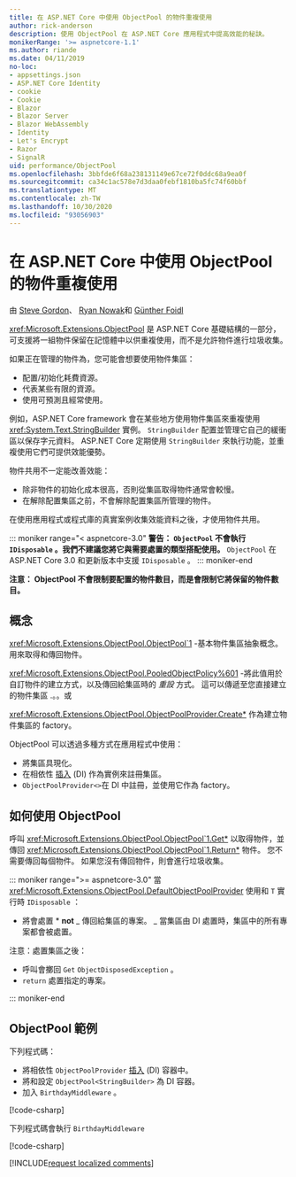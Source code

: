 ```yaml
---
title: 在 ASP.NET Core 中使用 ObjectPool 的物件重複使用
author: rick-anderson
description: 使用 ObjectPool 在 ASP.NET Core 應用程式中提高效能的秘訣。
monikerRange: '>= aspnetcore-1.1'
ms.author: riande
ms.date: 04/11/2019
no-loc:
- appsettings.json
- ASP.NET Core Identity
- cookie
- Cookie
- Blazor
- Blazor Server
- Blazor WebAssembly
- Identity
- Let's Encrypt
- Razor
- SignalR
uid: performance/ObjectPool
ms.openlocfilehash: 3bbfde6f68a238131149e67ce72f0ddc68a9ea0f
ms.sourcegitcommit: ca34c1ac578e7d3daa0febf1810ba5fc74f60bbf
ms.translationtype: MT
ms.contentlocale: zh-TW
ms.lasthandoff: 10/30/2020
ms.locfileid: "93056903"
---
```

# <a name="object-reuse-with-objectpool-in-aspnet-core"></a>在 ASP.NET Core 中使用 ObjectPool 的物件重複使用

由 [Steve Gordon](https://twitter.com/stevejgordon)、 [Ryan Nowak](https://github.com/rynowak)和 [Günther Foidl](https://github.com/gfoidl)

<xref:Microsoft.Extensions.ObjectPool> 是 ASP.NET Core 基礎結構的一部分，可支援將一組物件保留在記憶體中以供重複使用，而不是允許物件進行垃圾收集。

如果正在管理的物件為，您可能會想要使用物件集區：

- 配置/初始化耗費資源。
- 代表某些有限的資源。
- 使用可預測且經常使用。

例如，ASP.NET Core framework 會在某些地方使用物件集區來重複使用 <xref:System.Text.StringBuilder> 實例。 `StringBuilder` 配置並管理它自己的緩衝區以保存字元資料。 ASP.NET Core 定期使用 `StringBuilder` 來執行功能，並重複使用它們可提供效能優勢。

物件共用不一定能改善效能：

- 除非物件的初始化成本很高，否則從集區取得物件通常會較慢。
- 在解除配置集區之前，不會解除配置集區所管理的物件。

在使用應用程式或程式庫的真實案例收集效能資料之後，才使用物件共用。

::: moniker range="< aspnetcore-3.0"
**警告： `ObjectPool` 不會執行 `IDisposable` 。我們不建議您將它與需要處置的類型搭配使用。** `ObjectPool` 在 ASP.NET Core 3.0 和更新版本中支援 `IDisposable` 。
::: moniker-end

**注意： ObjectPool 不會限制要配置的物件數目，而是會限制它將保留的物件數目。**

## <a name="concepts"></a>概念

<xref:Microsoft.Extensions.ObjectPool.ObjectPool`1> -基本物件集區抽象概念。 用來取得和傳回物件。

<xref:Microsoft.Extensions.ObjectPool.PooledObjectPolicy%601> -將此值用於自訂物件的建立方式，以及傳回給集區時的 *重設* 方式。 這可以傳遞至您直接建立的物件集區 .。。或

<xref:Microsoft.Extensions.ObjectPool.ObjectPoolProvider.Create*> 作為建立物件集區的 factory。
<!-- REview, there is no ObjectPoolProvider<T> -->

ObjectPool 可以透過多種方式在應用程式中使用：

* 將集區具現化。
* 在相依性 [插入](xref:fundamentals/dependency-injection) (DI) 作為實例來註冊集區。
* `ObjectPoolProvider<>`在 DI 中註冊，並使用它作為 factory。

## <a name="how-to-use-objectpool"></a>如何使用 ObjectPool

呼叫 <xref:Microsoft.Extensions.ObjectPool.ObjectPool`1.Get*> 以取得物件，並傳回 <xref:Microsoft.Extensions.ObjectPool.ObjectPool`1.Return*> 物件。  您不需要傳回每個物件。 如果您沒有傳回物件，則會進行垃圾收集。

::: moniker range=">= aspnetcore-3.0"
當 <xref:Microsoft.Extensions.ObjectPool.DefaultObjectPoolProvider> 使用和 `T` 實行時 `IDisposable` ：

* 將會處置 * **not** _ 傳回給集區的專案。
_ 當集區由 DI 處置時，集區中的所有專案都會被處置。

注意：處置集區之後：

* 呼叫會擲回 `Get` `ObjectDisposedException` 。
* `return` 處置指定的專案。

::: moniker-end

## <a name="objectpool-sample"></a>ObjectPool 範例

下列程式碼：

* 將相依性 `ObjectPoolProvider` [插入](xref:fundamentals/dependency-injection) (DI) 容器中。
* 將和設定 `ObjectPool<StringBuilder>` 為 DI 容器。
* 加入 `BirthdayMiddleware` 。

[!code-csharp[](ObjectPool/ObjectPoolSample/Startup.cs?name=snippet)]

下列程式碼會執行 `BirthdayMiddleware`

[!code-csharp[](ObjectPool/ObjectPoolSample/BirthdayMiddleware.cs?name=snippet)]

[!INCLUDE[request localized comments](~/includes/code-comments-loc.md)]
